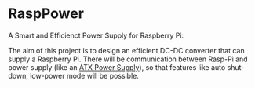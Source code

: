 RaspPower
=========

A Smart and Efficienct Power Supply for Raspberry Pi:


The aim of this project is to design an efficient DC-DC converter that can supply a Raspberry Pi. There will be communication between Rasp-Pi and power supply (like an [ATX Power Supply](http://en.wikipedia.org/wiki/Power_supply_unit_%28computer%29)), so that features like auto shut-down, low-power mode will be possible. 
